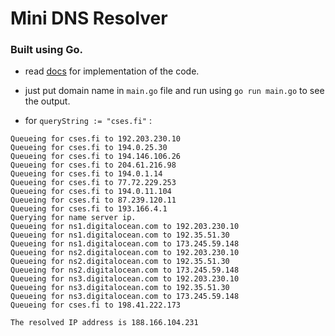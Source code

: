 # Mini DNS Resolver
### Built using Go.

- read [docs](https://datatracker.ietf.org/doc/html/rfc1035) for implementation of the code.
- just put domain name in `main.go` file and run using `go run main.go` to see the output.

- for `queryString := "cses.fi"` :
```
Queueing for cses.fi to 192.203.230.10 
Queueing for cses.fi to 194.0.25.30 
Queueing for cses.fi to 194.146.106.26 
Queueing for cses.fi to 204.61.216.98 
Queueing for cses.fi to 194.0.1.14 
Queueing for cses.fi to 77.72.229.253 
Queueing for cses.fi to 194.0.11.104 
Queueing for cses.fi to 87.239.120.11 
Queueing for cses.fi to 193.166.4.1 
Querying for name server ip.
Queueing for ns1.digitalocean.com to 192.203.230.10
Queueing for ns1.digitalocean.com to 192.35.51.30 
Queueing for ns1.digitalocean.com to 173.245.59.148 
Queueing for ns2.digitalocean.com to 192.203.230.10 
Queueing for ns2.digitalocean.com to 192.35.51.30 
Queueing for ns2.digitalocean.com to 173.245.59.148 
Queueing for ns3.digitalocean.com to 192.203.230.10 
Queueing for ns3.digitalocean.com to 192.35.51.30 
Queueing for ns3.digitalocean.com to 173.245.59.148 
Queueing for cses.fi to 198.41.222.173
 
The resolved IP address is 188.166.104.231
```